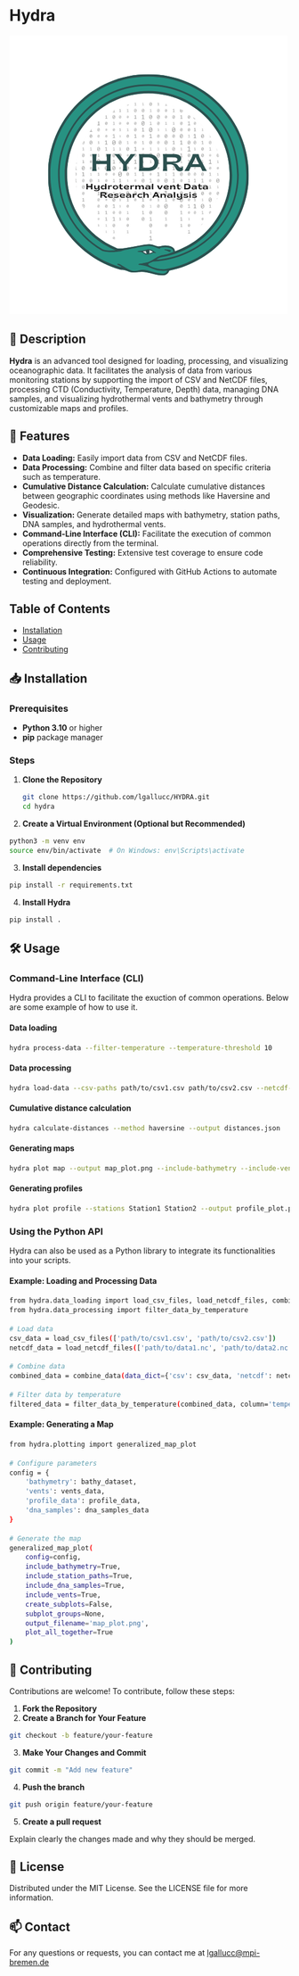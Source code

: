# Hydra

![Hydra Logo](image/HYDRA.png) <!-- Replace with your actual logo URL -->

## 📖 Description

**Hydra** is an advanced tool designed for loading, processing, and visualizing oceanographic data. It facilitates the analysis of data from various monitoring stations by supporting the import of CSV and NetCDF files, processing CTD (Conductivity, Temperature, Depth) data, managing DNA samples, and visualizing hydrothermal vents and bathymetry through customizable maps and profiles.

## 🚀 Features

- **Data Loading:** Easily import data from CSV and NetCDF files.
- **Data Processing:** Combine and filter data based on specific criteria such as temperature.
- **Cumulative Distance Calculation:** Calculate cumulative distances between geographic coordinates using methods like Haversine and Geodesic.
- **Visualization:** Generate detailed maps with bathymetry, station paths, DNA samples, and hydrothermal vents.
- **Command-Line Interface (CLI):** Facilitate the execution of common operations directly from the terminal.
- **Comprehensive Testing:** Extensive test coverage to ensure code reliability.
- **Continuous Integration:** Configured with GitHub Actions to automate testing and deployment.


## Table of Contents

- [Installation](#Installation)
- [Usage](#Usage)
- [Contributing](#Contributing)

## 📥 Installation

### Prerequisites

- **Python 3.10** or higher
- **pip** package manager

### Steps

1. **Clone the Repository**

   ```bash
   git clone https://github.com/lgallucc/HYDRA.git
   cd hydra
   ```
2.	**Create a Virtual Environment (Optional but Recommended)**
```bash
python3 -m venv env
source env/bin/activate  # On Windows: env\Scripts\activate
```

3. **Install dependencies**

```bash
pip install -r requirements.txt
```

4. **Install Hydra**

```bash
pip install .
```

## 🛠 Usage

### Command-Line Interface (CLI)

Hydra provides a CLI to facilitate the exuction of common operations. Below are some example of how to use it.

#### Data loading

```bash 
hydra process-data --filter-temperature --temperature-threshold 10
```

#### Data processing

```bash 
hydra load-data --csv-paths path/to/csv1.csv path/to/csv2.csv --netcdf-paths path/to/data1.nc path/to/data2.nc
```

#### Cumulative distance calculation

```bash 
hydra calculate-distances --method haversine --output distances.json
```

#### Generating maps

```bash 
hydra plot map --output map_plot.png --include-bathymetry --include-vents --include-dna-samples
```

#### Generating profiles

```bash 
hydra plot profile --stations Station1 Station2 --output profile_plot.png --axis-config distance
```

### Using the Python API

Hydra can also be used as a Python library to integrate its functionalities into your scripts.

#### Example: Loading and Processing Data

```bash
from hydra.data_loading import load_csv_files, load_netcdf_files, combine_data
from hydra.data_processing import filter_data_by_temperature

# Load data
csv_data = load_csv_files(['path/to/csv1.csv', 'path/to/csv2.csv'])
netcdf_data = load_netcdf_files(['path/to/data1.nc', 'path/to/data2.nc'])

# Combine data
combined_data = combine_data(data_dict={'csv': csv_data, 'netcdf': netcdf_data}, station_id_column='Station_ID')

# Filter data by temperature
filtered_data = filter_data_by_temperature(combined_data, column='temperature', threshold=10)
```

#### Example: Generating a Map

```bash
from hydra.plotting import generalized_map_plot

# Configure parameters
config = {
    'bathymetry': bathy_dataset,
    'vents': vents_data,
    'profile_data': profile_data,
    'dna_samples': dna_samples_data
}

# Generate the map
generalized_map_plot(
    config=config,
    include_bathymetry=True,
    include_station_paths=True,
    include_dna_samples=True,
    include_vents=True,
    create_subplots=False,
    subplot_groups=None,
    output_filename='map_plot.png',
    plot_all_together=True
)
```

## 🤝 Contributing

Contributions are welcome! To contribute, follow these steps:

1.	**Fork the Repository**
2.	**Create a Branch for Your Feature**

```bash
git checkout -b feature/your-feature
```

3.	**Make Your Changes and Commit**

```bash
git commit -m "Add new feature"
```

4. **Push the branch**

```bash
git push origin feature/your-feature
```

5. **Create a pull request**

Explain clearly the changes made and why they should be merged.

## 📝 License

Distributed under the MIT License. See the LICENSE file for more information.

## 📫 Contact

For any questions or requests, you can contact me at lgallucc@mpi-bremen.de
